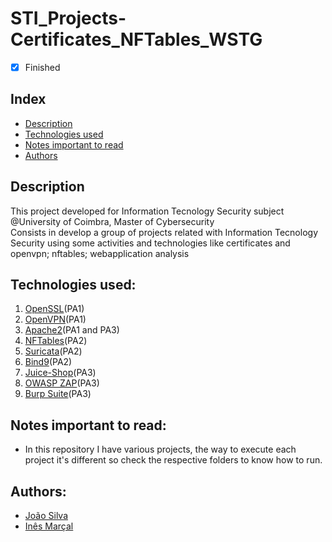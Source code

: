 # STI_Projects-Certificates_NFTables_WSTG

- [x] Finished

## Index
- [Description](#description)
- [Technologies used](#technologies-used)
- [Notes important to read](#notes-important-to-read)
- [Authors](#authors)

## Description
This project developed for Information Tecnology Security subject @University of Coimbra, Master of Cybersecurity <br>
Consists in develop a group of projects related with Information Tecnology Security using some activities and technologies like certificates and openvpn; nftables; webapplication analysis

## Technologies used:
1. [OpenSSL](https://www.openssl.org)(PA1)
2. [OpenVPN](https://openvpn.net/vpn-server-resources/connecting-to-access-server-with-linux/)(PA1)
3. [Apache2](https://httpd.apache.org/download.cgi)(PA1 and PA3)
4. [NFTables](https://wiki.nftables.org/wiki-nftables/index.php/Main_Page)(PA2)
5. [Suricata](https://suricata.io/download/)(PA2)
6. [Bind9](https://www.redhat.com/sysadmin/dns-configuration-introduction)(PA2)
7. [Juice-Shop](https://github.com/juice-shop/juice-shop)(PA3)
8. [OWASP ZAP](https://www.zaproxy.org/download/)(PA3)
9. [Burp Suite](https://portswigger.net/burp/communitydownload)(PA3)


## Notes important to read:
   - In this repository I have various projects, the way to execute each project it's different so check the respective folders to know how to run.

## Authors:
- [João Silva](https://github.com/joaosilva21)
- [Inês Marçal](https://github.com/inesmarcal)
